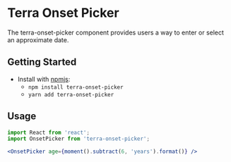 # Terra Onset Picker

The terra-onset-picker component provides users a way to enter or select an approximate date.

## Getting Started

- Install with [npmjs](https://www.npmjs.com):
  - `npm install terra-onset-picker`
  - `yarn add terra-onset-picker`

## Usage
```jsx
import React from 'react';
import OnsetPicker from 'terra-onset-picker';

<OnsetPicker age={moment().subtract(6, 'years').format()} />
```
